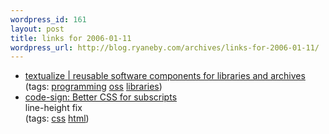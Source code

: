 ```yaml
--- 
wordpress_id: 161
layout: post
title: links for 2006-01-11
wordpress_url: http://blog.ryaneby.com/archives/links-for-2006-01-11/
---
```

<ul>
	<li>
		<div><a href="http://www.textualize.com/">textualize | reusable software components for libraries and archives</a></div>
		<div>(tags: <a href="http://del.icio.us/eby/programming">programming</a> <a href="http://del.icio.us/eby/oss">oss</a> <a href="http://del.icio.us/eby/libraries">libraries</a>)</div>
	</li>
	<li>
		<div><a href="http://code-sign.blogspot.com/2006/01/better-css-for-subscripts.html">code-sign: Better CSS for subscripts</a></div>
		<div>line-height fix</div>
		<div>(tags: <a href="http://del.icio.us/eby/css">css</a> <a href="http://del.icio.us/eby/html">html</a>)</div>
	</li>
</ul>

